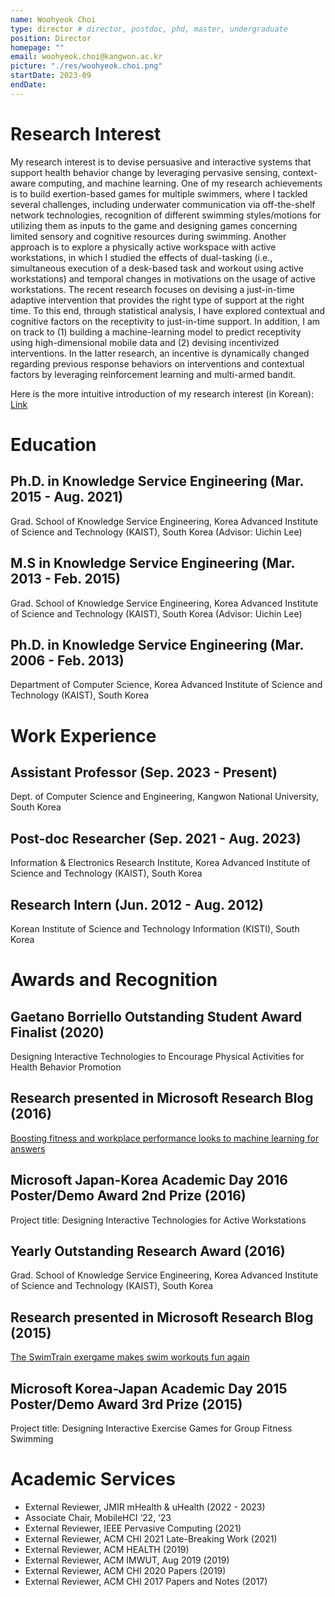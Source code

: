 ```yaml
---
name: Woohyeok Choi
type: director # director, postdoc, phd, master, undergraduate
position: Director 
homepage: ""
email: woohyeok.choi@kangwon.ac.kr
picture: "./res/woohyeok.choi.png"
startDate: 2023-09
endDate: 
---
```

# Research Interest
My research interest is to devise persuasive and interactive systems that support health behavior change by leveraging pervasive sensing, context-aware computing, and machine learning. One of my research achievements is to build exertion-based games for multiple swimmers, where I tackled several challenges, including underwater communication via off-the-shelf network technologies, recognition of different swimming styles/motions for utilizing them as inputs to the game and designing games concerning limited sensory and cognitive resources during swimming. Another approach is to explore a physically active workspace with active workstations, in which I studied the effects of dual-tasking (i.e., simultaneous execution of a desk-based task and workout using active workstations) and temporal changes in motivations on the usage of active workstations. The recent research focuses on devising a just-in-time adaptive intervention that provides the right type of support at the right time. To this end, through statistical analysis, I have explored contextual and cognitive factors on the receptivity to just-in-time support. In addition, I am on track to (1) building a machine-learning model to predict receptivity using high-dimensional mobile data and (2) devising incentivized interventions. In the latter research, an incentive is dynamically changed regarding previous response behaviors on interventions and contextual factors by leveraging reinforcement learning and multi-armed bandit.

Here is the more intuitive introduction of my research interest (in Korean): [Link](https://docs.google.com/presentation/d/1jKiHzucws4BHjEcYk14VByzUNEwBA2L-KU9PNCD22zI/edit?usp=sharing)

# Education
## Ph.D. in Knowledge Service Engineering (Mar. 2015 - Aug. 2021)
Grad. School of Knowledge Service Engineering, Korea Advanced Institute of Science and Technology (KAIST), South Korea (Advisor: Uichin Lee)

## M.S in Knowledge Service Engineering (Mar. 2013 - Feb. 2015)
Grad. School of Knowledge Service Engineering, Korea Advanced Institute of Science and Technology (KAIST), South Korea (Advisor: Uichin Lee)

## Ph.D. in Knowledge Service Engineering (Mar. 2006 - Feb. 2013)
Department of Computer Science, Korea Advanced Institute of Science and Technology (KAIST), South Korea

# Work Experience
## Assistant Professor (Sep. 2023 - Present)
Dept. of Computer Science and Engineering, Kangwon National University, South Korea

## Post-doc Researcher (Sep. 2021 - Aug. 2023)
Information & Electronics Research Institute, Korea Advanced Institute of Science and Technology (KAIST), South Korea

## Research Intern (Jun. 2012 - Aug. 2012)
Korean Institute of Science and Technology Information (KISTI), South Korea

# Awards and Recognition
## Gaetano Borriello Outstanding Student Award Finalist (2020)
Designing Interactive Technologies to Encourage Physical Activities for Health Behavior Promotion

## Research presented in Microsoft Research Blog (2016)
[Boosting fitness and workplace performance looks to machine learning for answers](https://www.microsoft.com/en-us/research/blog/boosting-fitness-and-workplace-performance-looks-to-machine-learning-for-answers/)

## Microsoft Japan-Korea Academic Day 2016 Poster/Demo Award 2nd Prize (2016)
Project title: Designing Interactive Technologies for Active Workstations

## Yearly Outstanding Research Award (2016)
Grad. School of Knowledge Service Engineering, Korea Advanced Institute of Science and Technology (KAIST), South Korea

## Research presented in Microsoft Research Blog (2015)
[The SwimTrain exergame makes swim workouts fun again](https://www.microsoft.com/en-us/research/blog/the-swimtrain-exergame-makes-swim-workouts-fun-again/)

## Microsoft Korea-Japan Academic Day 2015 Poster/Demo Award 3rd Prize (2015)
Project title: Designing Interactive Exercise Games for Group Fitness Swimming

# Academic Services
* External Reviewer, JMIR mHealth & uHealth (2022 - 2023)
* Associate Chair, MobileHCI ‘22, ‘23
* External Reviewer, IEEE Pervasive Computing (2021)
* External Reviewer, ACM CHI 2021 Late-Breaking Work (2021)
* External Reviewer, ACM HEALTH (2019)
* External Reviewer, ACM IMWUT, Aug 2019 (2019)
* External Reviewer, ACM CHI 2020 Papers (2019)
* External Reviewer, ACM CHI 2017 Papers and Notes (2017)



